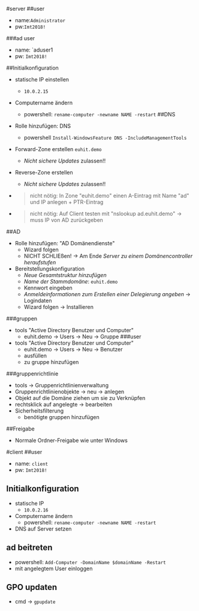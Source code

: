 #server
##user

- name:`Administrator`
- pw:`Imt2018!`

###ad user

- name: `aduser1
- pw: `Imt2018!`

##Initialkonfiguration
- statische IP einstellen
    - `10.0.2.15`
- Computername ändern
    - powershell: `rename-computer -newname NAME -restart`
##DNS
- Rolle hinzufügen: DNS
    - powershell `Install-WindowsFeature DNS -IncludeManagementTools`
- Forward-Zone erstellen `euhit.demo`
    - _Nicht sichere Updates_ zulassen!!
- Reverse-Zone erstellen    
    - _Nicht sichere Updates_ zulassen!!
    
- > nicht nötig: In Zone "euhit.demo" einen A-Eintrag mit Name "ad" und IP anlegen + PTR-Eintrag
- > nicht nötig:  Auf Client testen mit "nslookup ad.euhit.demo" -> muss IP von AD zurückgeben

##AD
- Rolle hinzufügen: "AD Domänendienste"
    - Wizard folgen
    - NICHT SCHLIEßen! -> Am Ende _Server zu einem Domänencontroller heraufstufen_
- Bereitstellungskonfiguration
    - _Neue Gesamtstruktur hinzufügen_
    - _Name der Stammdomäne_: `euhit.demo`
    - Kennwort eingeben
    - _Anmeldeinformationen zum Erstellen einer Delegierung angeben_ -> Logindaten
    - Wizard folgen -> Installieren

###gruppen
- tools "Active Directory Benutzer und Computer"
    - euhit.demo -> Users -> Neu -> Gruppe
###user
- tools "Active Directory Benutzer und Computer"
    - euhit.demo -> Users -> Neu -> Benutzer
    - ausfüllen
    - zu gruppe hinzufügen


###gruppenrichtlinie
- tools -> Gruppenrichtlinienverwaltung
- Gruppenrichtlinienobjekte -> neu -> anlegen
- Objekt auf die Domäne ziehen um sie zu Verknüpfen
- rechtsklick auf angelegte -> bearbeiten
- Sicherheitsfilterung
    - benötigte gruppen hinzufügen

##Freigabe
- Normale Ordner-Freigabe wie unter Windows

#client
##user

- name: `client`
- pw: `Imt2018!`

## Initialkonfiguration

- statische IP
    - `10.0.2.16`
- Computername ändern
    - powershell: `rename-computer -newname NAME -restart`
- DNS auf Server setzen

## ad beitreten
- powershell: `Add-Computer -DomainName $domainName -Restart`
- mit angelegtem User einloggen
## GPO updaten
- cmd -> `gpupdate`